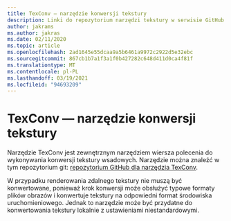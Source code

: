 ```yaml
---
title: TexConv — narzędzie konwersji tekstury
description: Linki do repozytorium narzędzi tekstury w serwisie GitHub
author: jakrams
ms.author: jakras
ms.date: 02/11/2020
ms.topic: article
ms.openlocfilehash: 2ad1645e55dcaa9a5b6461a9972c2922d5e32ebc
ms.sourcegitcommit: 867cb1b7a1f3a1f0b427282c648d411d0ca4f81f
ms.translationtype: MT
ms.contentlocale: pl-PL
ms.lasthandoff: 03/19/2021
ms.locfileid: "94693209"
---
```

# <a name="texconv---texture-conversion-tool"></a>TexConv — narzędzie konwersji tekstury

Narzędzie TexConv jest zewnętrznym narzędziem wiersza polecenia do wykonywania konwersji tekstury wsadowych.
Narzędzie można znaleźć w tym repozytorium git: [repozytorium GitHub dla narzędzia TexConv](https://github.com/microsoft/DirectXTex/wiki/Texconv).

W przypadku renderowania zdalnego tekstury nie muszą być konwertowane, ponieważ krok konwersji może obsłużyć typowe formaty plików obrazów i konwertuje tekstury na odpowiedni format środowiska uruchomieniowego. Jednak to narzędzie może być przydatne do konwertowania tekstury lokalnie z ustawieniami niestandardowymi.

